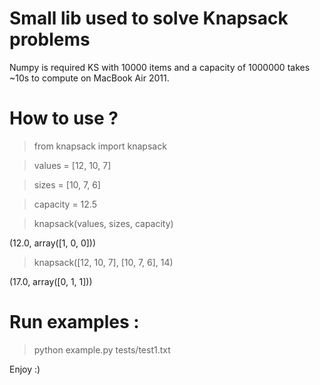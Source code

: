 Small lib used to solve Knapsack problems
=========================================

Numpy is required 
KS with 10000 items and a capacity of 1000000 takes ~10s to compute on MacBook Air 2011.

How to use ? 
============ 

> from knapsack import knapsack

> values = [12, 10, 7]

> sizes = [10, 7, 6]

> capacity = 12.5

> knapsack(values, sizes, capacity)

(12.0, array([1, 0, 0]))

> knapsack([12, 10, 7], [10, 7, 6], 14)

(17.0, array([0, 1, 1]))


Run examples :
==============
> python example.py tests/test1.txt
 

Enjoy :) 